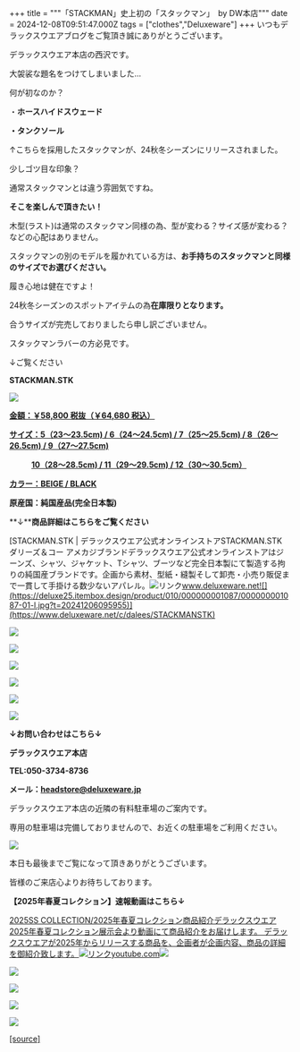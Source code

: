 +++
title = """「STACKMAN」史上初の「スタックマン」　by   DW本店"""
date = 2024-12-08T09:51:47.000Z
tags = ["clothes","Deluxeware"]
+++
いつもデラックスウエアブログをご覧頂き誠にありがとうございます。

デラックスウエア本店の西沢です。

大袈裟な題名をつけてしまいました...

何が初なのか？

・**ホースハイドスウェード**

**・タンクソール**

↑こちらを採用したスタックマンが、24秋冬シーズンにリリースされました。

少しゴツ目な印象？

通常スタックマンとは違う雰囲気ですね。

**そこを楽しんで頂きたい！**

木型(ラスト)は通常のスタックマン同様の為、型が変わる？サイズ感が変わる？などの心配はありません。

スタックマンの別のモデルを履かれている方は、**お手持ちのスタックマンと同様のサイズでお選びください。**

履き心地は健在ですよ！

24秋冬シーズンのスポットアイテムの為**在庫限りとなります。**

合うサイズが完売しておりましたら申し訳ございません。

スタックマンラバーの方必見です。

↓ご覧ください

**STACKMAN.STK**

[![](https://stat.ameba.jp/user_images/20241208/17/deluxeware/0f/de/j/o1168155615519233018.jpg)](https://stat.ameba.jp/user_images/20241208/17/deluxeware/0f/de/j/o1168155615519233018.jpg)

[**金額：￥58,800 税抜（￥64,680 税込）**](https://www.deluxeware.net/c/dalees/STACKMANSTK)

[**サイズ：5（23～23.5cm) / 6（24～24.5cm) / 7（25～25.5cm) / 8（26～26.5cm) / 9（27～27.5cm)**](https://www.deluxeware.net/c/dalees/STACKMANSTK)

          **[10（28～28.5cm) / 11（29～29.5cm) / 12（30～30.5cm）](https://www.deluxeware.net/c/dalees/STACKMANSTK)**

[**カラー：BEIGE / BLACK**](https://www.deluxeware.net/c/dalees/STACKMANSTK)

**原産国：純国産品(完全日本製)**

**↓****商品詳細はこちらをご覧ください**

[STACKMAN.STK | デラックスウエア公式オンラインストアSTACKMAN.STK ダリーズ＆コー アメカジブランドデラックスウエア公式オンラインストアはジーンズ、シャツ、ジャケット、Tシャツ、ブーツなど完全日本製にて製造する拘りの純国産ブランドです。企画から素材、型紙・縫製そして卸売・小売り販促まで一貫して手掛ける数少ないアパレル。![リンク](https://c.stat100.ameba.jp/ameblo/symbols/v3.20.0/svg/gray/editor_link.svg)www.deluxeware.net![](https://deluxe25.itembox.design/product/010/000000001087/000000001087-01-l.jpg?t=20241206095955)](https://www.deluxeware.net/c/dalees/STACKMANSTK)

[![](https://stat.ameba.jp/user_images/20241208/17/deluxeware/5b/0f/j/o1166087415519233030.jpg)](https://stat.ameba.jp/user_images/20241208/17/deluxeware/5b/0f/j/o1166087415519233030.jpg)

[![](https://stat.ameba.jp/user_images/20241208/17/deluxeware/e9/5a/j/o1170156015519233022.jpg)](https://stat.ameba.jp/user_images/20241208/17/deluxeware/e9/5a/j/o1170156015519233022.jpg)

[![](https://stat.ameba.jp/user_images/20241208/17/deluxeware/42/68/j/o1176088215519233029.jpg)](https://stat.ameba.jp/user_images/20241208/17/deluxeware/42/68/j/o1176088215519233029.jpg)

[![](https://stat.ameba.jp/user_images/20241208/17/deluxeware/47/f1/j/o1170156015519233024.jpg)](https://stat.ameba.jp/user_images/20241208/17/deluxeware/47/f1/j/o1170156015519233024.jpg)

[![](https://stat.ameba.jp/user_images/20241208/17/deluxeware/e2/ba/j/o1166155615519233032.jpg)](https://stat.ameba.jp/user_images/20241208/17/deluxeware/e2/ba/j/o1166155615519233032.jpg)

[![](https://stat.ameba.jp/user_images/20241208/17/deluxeware/6a/49/j/o1168155815519233035.jpg)](https://stat.ameba.jp/user_images/20241208/17/deluxeware/6a/49/j/o1168155815519233035.jpg)

**↓お問い合わせはこちら↓**

**デラックスウエア本店**

**TEL:050-3734-8736**

**メール：headstore@deluxeware.jp**

デラックスウエア本店の近隣の有料駐車場のご案内です。

専用の駐車場は完備しておりませんので、お近くの駐車場をご利用ください。

[![](https://stat.ameba.jp/user_images/20231002/16/deluxeware/6e/11/j/o0800080015345677212.jpg?caw=800)](https://ameblo.jp/deluxeware/image-12823266760-15345677212.html)

本日も最後までご覧になって頂きありがとうございます。

皆様のご来店心よりお待ちしております。

**【2025年春夏コレクション】速報動画はこちら↓**

[2025SS COLLECTION/2025年春夏コレクション商品紹介デラックスウエア2025年春夏コレクション展示会より動画にて商品紹介をお届けします。 デラックスウエアが2025年からリリースする商品を、企画者が企画内容、商品の詳細を御紹介致します。![リンク](https://c.stat100.ameba.jp/ameblo/symbols/v3.20.0/svg/gray/editor_link.svg)youtube.com![](https://i.ytimg.com/vi/A71qJSd2lh4/hqdefault.jpg?sqp=-oaymwEXCOADEI4CSFryq4qpAwkIARUAAIhCGAE=&rs=AOn4CLAjvDtZHCLmch_wfz5qqtOMUoi28A&days_since_epoch=20065)](https://youtube.com/playlist?list=PLmcuUjZ67rhnclr762_W-zDg7FyyrNvqF&si=Y6iDj7LmRsfBAPaK)

[![](https://stat.ameba.jp/user_images/20241116/16/deluxeware/4a/05/j/o1200050015510661447.jpg?caw=800)](https://www.deluxeware.net/c/deluxeware/D-26)

[![](https://stat.ameba.jp/user_images/20240315/15/deluxeware/04/7f/j/o0800026015413271803.jpg?caw=800)](https://www.instagram.com/deluxeware/?hl=ja)

[![](https://stat.ameba.jp/user_images/20220415/12/deluxeware/3b/ce/j/o0800026015103175481.jpg?caw=800)](https://www.deluxeware.net/f/headstore)

[![](https://stat.ameba.jp/user_images/20220415/12/deluxeware/d7/c6/j/o0800026015103175487.jpg?caw=800)](https://www.deluxeware.net/)

[[source]](https://ameblo.jp/deluxeware/entry-12877922553.html)
